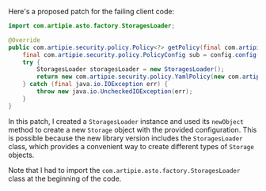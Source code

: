Here's a proposed patch for the failing client code:

```java
import com.artipie.asto.factory.StoragesLoader;

@Override
public com.artipie.security.policy.Policy<?> getPolicy(final com.artipie.security.policy.PolicyConfig config) {
    final com.artipie.security.policy.PolicyConfig sub = config.config("storage");
    try {
        StoragesLoader storagesLoader = new StoragesLoader();
        return new com.artipie.security.policy.YamlPolicy(new com.artipie.asto.blocking.BlockingStorage(storagesLoader.newObject(sub.string("type"), com.amihaiemil.eoyaml.Yaml.createYamlInput(sub.toString()).readYamlMapping())));
    } catch (final java.io.IOException err) {
        throw new java.io.UncheckedIOException(err);
    }
}
```

In this patch, I created a `StoragesLoader` instance and used its `newObject` method to create a new `Storage` object with the provided configuration. This is possible because the new library version includes the `StoragesLoader` class, which provides a convenient way to create different types of `Storage` objects.

Note that I had to import the `com.artipie.asto.factory.StoragesLoader` class at the beginning of the code.